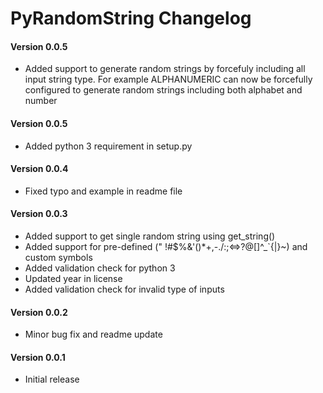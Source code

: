 # PyRandomString Changelog

#### Version 0.0.5
* Added support to generate random strings by forcefuly including all input string type. 
  For example ALPHANUMERIC can now be forcefully configured to generate random strings including both alphabet and number

#### Version 0.0.5
* Added python 3 requirement in setup.py

#### Version 0.0.4
* Fixed typo and example in readme file

#### Version 0.0.3
* Added support to get single random string using get_string()
* Added support for pre-defined (" !#$%&'()*+,-./:;<=>?@[\]^_`{|}~) and custom symbols
* Added validation check for python 3
* Updated year in license
* Added validation check for invalid type of inputs

#### Version 0.0.2
* Minor bug fix and readme update

#### Version 0.0.1
* Initial release